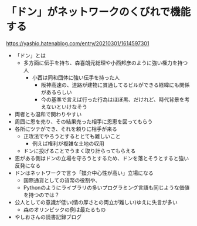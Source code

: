 # 「ドン」がネットワークのくびれで機能する

https://yashio.hatenablog.com/entry/20210301/1614597301

- 「ドン」とは
  - 多方面に伝手を持ち、森喜朗元総理や小西邦彦のように強い権力を持つ人
    - 小西は同和団体に強い伝手を持った人
      - 阪神高速の、道路が建物に貫通してるビルができる経緯にも関係があるらしい
      - 今の基準で言えば行った行為はほぼ黒、だけれど、時代背景を考えないといけなそう
- 両者とも温和で関わりやすい
- 周囲に恩を売り、その結果売った相手に恩恵を図ってもらう
- 各所にツテができ、それを頼りに相手が来る
  - 正攻法でやろうとするととても難しいこと
    - 例えば権利が複雑な土地の収用
  - ドンに投げることでうまく取り計らってもらえる
- 恩がある側はドンの立場を守ろうとするため、ドンを落とそうとすると強い反発になる
- ドンはネットワークで言う「媒介中心性が高い」立場になる
  - 国際通貨としての貨幣の役割や、
  - Pythonのようにライブラリの多いプログラミング言語も同じような価値を持つのでは？
- 公人としての意識が低い(情の厚さとの両立が難しい)ゆえに失言が多い
  - 森のオリンピックの例は最たるもの
- やしおさんの読書記録ブログ

